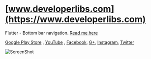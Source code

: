 
# [www.developerlibs.com](https://www.developerlibs.com)

Flutter - Bottom bar navigation. [Read me here](https://www.developerlibs.com/2018/07/flutter-bottom-navigation-bar.html)

[Google Play Store](https://play.google.com/store/apps/details?id=com.devlibs.developerlibs) ,
[YouTube](https://youtu.be/Udj77y0J0dc) ,
[Facebook](https://www.facebook.com/developerlibs), 
[G+](https://plus.google.com/109457600203481575432),
[Instagram](https://www.instagram.com/developerlibs/), 
[Twitter](https://twitter.com/LibsDeveloper)

![ScreenShot](https://github.com/DeveloperLibs/flutter_bottom_bar_navigation/blob/master/screen/bottom_navigation_gif.gif)
